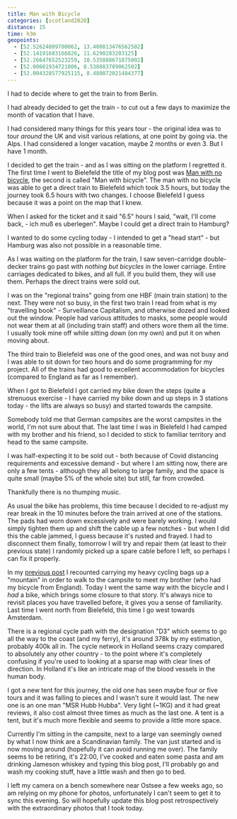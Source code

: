 ```yaml
--- 
title: Man with Bicycle
categories: [scotland2020]
distance: 15
time: h3m
geopoints: 
  - [52.52624809700062, 13.408813476562502]
  - [52.14191683166826, 11.6290283203125]
  - [52.26647652523259, 10.535888671875002]
  - [52.00601934721806, 8.530883789062502]
  - [52.004328577925115, 8.480072021484377]
---
```


I had to decide where to get the train to from Berlin.

I had already decided to get the train - to cut out a few days to maximize the
month of vacation that I have.

I had considered many things for this years tour - the original idea was
to tour _around_ the UK and visit various relations, at one point by going
via. the Alps. I had considered a longer vacation, maybe 2 months or even 3.
But I have 1 month.

I decided to get the train - and as I was sitting on the platform I regretted
it. The first time I went to Bielefeld the title of my blog post was [Man with
no bicycle](https://www.dantleech.com/blog/2018/06/20/man-without-bike/), the
second is called "Man with bicycle". The man with no bicycle was able to get a
direct train to Bielefeld which took 3.5 hours, but today
the journey took 6.5 hours with two changes. I choose Bielefeld I guess
because it was a point on the map that I knew.

When I asked for the ticket and it said "6.5" hours I said, "wait, I'll come
back, - ich muß es uberlegen". Maybe I could get a direct train to Hamburg?

I wanted to do some cycling today - I intended to get a "head start" - but
Hamburg was also not possible in a reasonable time.

As I was waiting on the platform for the train, I saw seven-carridge
double-decker trains go past with _nothing but bicycles_ in the lower
carriage. Entire carriages dedicated to bikes, and all full. If you build
them, they will use them. Perhaps the direct trains were sold out.

I was on the "regional trains" going from one HBF (main train station) to the
next. They were not so busy, in the first two train I read from what is my
"travelling book" - Surveillance Capitalism, and otherwise dozed and looked
out the window. People had various attitudes to masks, some people would not
wear them at all (including train staff) and others wore them all the time. I
usually took mine off while sitting down (on my own) and put it on when moving
about.

The third train to Bielefeld was one of the good ones, and was not busy and I
was able to sit down for two hours and do some programming for my project. All
of the trains had good to excellent accommodation for bicycles (compared to
England as far as I remember).

When I got to Bielefeld I got carried my bike down the steps (quite a
strenuous exercise - I have carried my bike down and up steps in 3 stations
today - the lifts are always so busy) and started towards the campsite.

Somebody told me that German campsites are the worst campsites in the world,
I'm not sure about that. The last time I was in Bielefeld I had camped with my
brother and his friend, so I decided to stick to familiar territory and head
to the same campsite.

I was half-expecting it to be sold out - both because of Covid distancing
requirements and excessive demand -  but where I am sitting now, there are
only a few tents - although they all belong to large family, and the space is
quite small (maybe 5% of the whole site) but still, far from crowded.

Thankfully there is no thumping music.

As usual the bike has problems, this time because I decided to re-adjust my
rear break in the 10 minutes before the train arrived at one of the stations.
The pads had worn down excessively and were barely working. I would simply
tighten them up and shift the cable up a few notches - but when I did this the
cable jammed, I guess because it's rusted and frayed. I had to disconnect them
finally, tomorrow I will try and repair them (at least to their previous
state) I randomly picked up a spare cable before I left, so perhaps I can fix
it properly.

In my [previous
post](https://www.dantleech.com/blog/2018/06/20/man-without-bike/) I recounted
carrying my heavy cycling bags up a "mountain" in order to walk to the
campsite to meet my brother (who had my bicycle from England). Today I went
the same way with the bicycle and I _had_ a bike, which brings some closure to
that story. It's always nice to revisit places you have
travelled before, it gives you a sense of familiarity.  Last time I went north
from Bielefeld, this time I go west towards Amsterdam.

There is a regional cycle path with the designation "D3" which seems to go all
the way to the coast (and my ferry), it's around 378k by my estimation,
probably 400k all in. The cycle network in Holland seems crazy compared to
absolutely any other country - to the point where it's completely confusing if
you're used to looking at a sparse map with clear lines of direction. In
Holland it's like an intricate map of the blood vessels in the human body.

I got a new tent for this journey, the old one has seen maybe four or five
tours and it was falling to pieces and I wasn't sure it would last. The new
one is an one man "MSR Hubb Hubba". Very light (~1KG) and it had great
reviews, it also cost almost three times as much as the last one. A tent is a
tent, but it's much more flexible and seems to provide a little more space.

Currently I'm sitting in the campsite, next to a large van seemingly owned by
what I now think are a Scandinavian family. The van just started and is now
moving around (hopefully it can avoid running me over). The family seems to be
retiring, it's 22:00, I've cooked and eaten some pasta and am drinking Jameson
whiskey and typing this blog post, I'll probably go and wash my cooking stuff,
have a little wash and then go to bed.

I left my camera on a bench somewhere near Ostsee a few weeks ago, so am
relying on my phone for photos, unfortunately I can't seem to get it to sync
this evening. So will hopefully update this blog post retrospectively with the
extraordinary photos that I took today.
